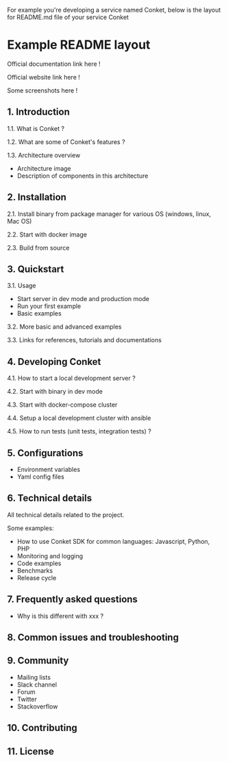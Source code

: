 For example you're developing a service named Conket, below is the layout for README.md file of your service Conket

# Example README layout

Official documentation link here !

Official website link here !

Some screenshots here !

## 1. Introduction

1.1. What is Conket ?

1.2. What are some of Conket's features ?

1.3. Architecture overview
- Architecture image
- Description of components in this architecture

## 2. Installation

2.1. Install binary from package manager for various OS (windows, linux, Mac OS)

2.2. Start with docker image

2.3. Build from source

## 3. Quickstart

3.1. Usage 

- Start server in dev mode and production mode
- Run your first example
- Basic examples

3.2. More basic and advanced examples

3.3. Links for references, tutorials and documentations

## 4. Developing Conket

4.1. How to start a local development server ?

4.2. Start with binary in dev mode

4.3. Start with docker-compose cluster

4.4. Setup a local development cluster with ansible

4.5. How to run tests (unit tests, integration tests) ?

## 5. Configurations

- Environment variables 
- Yaml config files 

## 6. Technical details

All technical details related to the project.

Some examples:
- How to use Conket SDK for common languages: Javascript, Python, PHP
- Monitoring and logging
- Code examples
- Benchmarks
- Release cycle

## 7. Frequently asked questions 

- Why is this different with xxx ?

## 8. Common issues and troubleshooting

## 9. Community 

- Mailing lists
- Slack channel 
- Forum 
- Twitter
- Stackoverflow

## 10. Contributing

## 11. License
